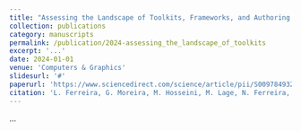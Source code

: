 ```yaml
---
title: "Assessing the Landscape of Toolkits, Frameworks, and Authoring Tools for Urban Visual Analytics Systems"
collection: publications
category: manuscripts
permalink: /publication/2024-assessing_the_landscape_of_toolkits
excerpt: '...'
date: 2024-01-01
venue: 'Computers & Graphics'
slidesurl: '#'
paperurl: 'https://www.sciencedirect.com/science/article/pii/S0097849324001481'
citation: 'L. Ferreira, G. Moreira, M. Hosseini, M. Lage, N. Ferreira, F. Miranda'
---
```


...